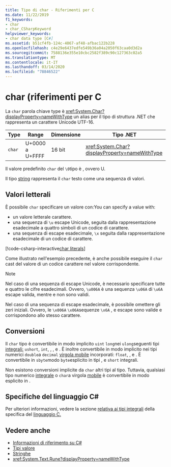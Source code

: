 ```yaml
---
title: Tipo di char - Riferimenti per C
ms.date: 11/22/2019
f1_keywords:
- char
- char_CSharpKeyword
helpviewer_keywords:
- char data type [C#]
ms.assetid: b51cf4fb-124c-4067-af48-afbac122b228
ms.openlocfilehash: c4e29e6437edfe549b36a04a2050f63caa0d3d2a
ms.sourcegitcommit: 7588136e355e10cbc2582f389c90c127363c02a5
ms.translationtype: MT
ms.contentlocale: it-IT
ms.lasthandoff: 03/14/2020
ms.locfileid: "78846522"
---
```

# <a name="char-c-reference"></a>char (riferimenti per C

La `char` parola chiave type è <xref:System.Char?displayProperty=nameWithType> un alias per il tipo di struttura .NET che rappresenta un carattere Unicode UTF-16.

|Type|Range|Dimensione|Tipo .NET|
|----------|-----------|----------|-------------------------|
|`char`|U+0000 a U+FFFF|16 bit|<xref:System.Char?displayProperty=nameWithType>|

Il valore predefinito `char` del `\0`tipo è , ovvero U.

Il tipo [string](reference-types.md#the-string-type) rappresenta il `char` testo come una sequenza di valori.

## <a name="literals"></a>Valori letterali

È possibile `char` specificare un valore con:You can specify a value with:

- un valore letterale carattere.
- una sequenza di `\u` escape Unicode, seguita dalla rappresentazione esadecimale a quattro simboli di un codice di carattere.
- una sequenza di escape esadecimale, `\x` seguita dalla rappresentazione esadecimale di un codice di carattere.

[!code-csharp-interactive[char literals](snippets/CharType.cs#Literals)]

Come illustrato nell'esempio precedente, è anche possibile eseguire il `char` cast del valore di un codice carattere nel valore corrispondente.

> [!NOTE]
> Nel caso di una sequenza di escape Unicode, è necessario specificare tutte e quattro le cifre esadecimali. Ovvero, `\u006A` è una sequenza `\u06A` di `\u6A` escape valida, mentre e non sono validi.
>
> Nel caso di una sequenza di escape esadecimale, è possibile omettere gli zeri iniziali. Ovvero, le `\x006A` `\x06A`sequenze `\x6A` , e escape sono valide e corrispondono allo stesso carattere.

## <a name="conversions"></a>Conversioni

Il `char` tipo è convertibile in modo implicito `uint` `long`nei `ulong`seguenti tipi [integrali:](integral-numeric-types.md) `ushort`, `int`, , , e . È inoltre convertibile in modo implicito nei tipi numerici `double`a `decimal` [virgola mobile](floating-point-numeric-types.md) incorporati: `float`, , e . È convertibile in `sbyte`modo `byte`esplicito in tipi , e `short` integrali.

Non esistono conversioni implicite da `char` altri tipi al tipo. Tuttavia, qualsiasi tipo numerico [integrale](integral-numeric-types.md) o `char`a virgola [mobile](floating-point-numeric-types.md) è convertibile in modo esplicito in .

## <a name="c-language-specification"></a>Specifiche del linguaggio C#

Per ulteriori informazioni, vedere la sezione [relativa ai tipi integrali](~/_csharplang/spec/types.md#integral-types) della specifica del [linguaggio C.](~/_csharplang/spec/introduction.md)

## <a name="see-also"></a>Vedere anche

- [Informazioni di riferimento su C#](../index.md)
- [Tipi valore](value-types.md)
- [Stringhe](../../programming-guide/strings/index.md)
- <xref:System.Text.Rune?displayProperty=nameWithType>
